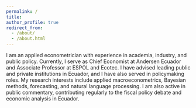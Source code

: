 ```yaml
---
permalink: /
title: 
author_profile: true
redirect_from: 
  - /about/
  - /about.html
---
```


I am an applied econometrician with experience in academia, industry, and public policy. Currently, I serve as Chief Economist at Andersen Ecuador and Associate Professor at ESPOL and Ecotec. I have advised leading public and private institutions in Ecuador, and I have also served in policymaking roles. My research interests include applied macroeconometrics, Bayesian methods, forecasting, and natural language processing. I am also active in public commentary, contributing regularly to the fiscal policy debate and economic analysis in Ecuador.

